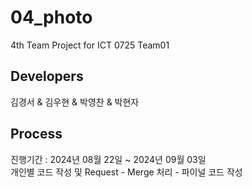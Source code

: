 # 04_photo
4th Team Project for ICT 0725 Team01

## Developers
김경서 & 김우현 & 박영찬 & 박현자

## Process
진행기간 : 2024년 08월 22일 ~ 2024년 09월 03일 <br/>
개인별 코드 작성 및 Request - Merge 처리 - 파이널 코드 작성

